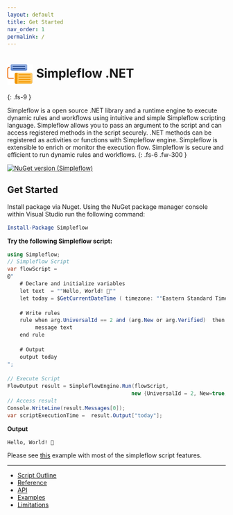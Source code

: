 ```yaml
---
layout: default
title: Get Started
nav_order: 1
permalink: /
---
```


# <img src="https://raw.githubusercontent.com/navtech-io/Simpleflow/develop/src/Simpleflow/PackageIcon.png" style="width:60px;vertical-align:middle" > Simpleflow .NET
{: .fs-9 }

Simpleflow is a open source .NET library and a runtime engine to execute dynamic rules and workflows using intuitive and simple Simpleflow scripting language. Simpleflow allows you to pass an argument to the script and can access registered methods in the script securely. .NET methods can be registered as activities or functions with Simpleflow engine. Simpleflow is extensible to enrich or monitor the execution flow. Simpleflow is secure and efficient to run dynamic rules and workflows.
{: .fs-6 .fw-300 }

[![NuGet version (Simpleflow)](https://img.shields.io/nuget/vpre/Simpleflow?style=for-the-badge)](https://www.nuget.org/packages/Simpleflow/)


## Get Started

Install package via Nuget. Using the NuGet package manager console within Visual Studio run the following command:

```powershell
Install-Package Simpleflow	
```

**Try the following Simpleflow script:**

```csharp
using Simpleflow;
// Simpleflow Script
var flowScript = 
@" 
    # Declare and initialize variables
    let text  = ""Hello, World! 🌄""
    let today = $GetCurrentDateTime ( timezone: ""Eastern Standard Time"" )

    # Write rules
    rule when arg.UniversalId == 2 and (arg.New or arg.Verified)  then
         message text
    end rule

    # Output
    output today
";

// Execute Script
FlowOutput result = SimpleflowEngine.Run(flowScript, 
                                        new {UniversalId = 2, New=true, Verified=false});
// Access result
Console.WriteLine(result.Messages[0]); 
var scriptExecutionTime =  result.Output["today"];

```

**Output**

```
Hello, World! 🌄

```
Please see [this](docs/examples) example with most of the simpleflow script features.

---

* [Script Outline](docs/simpleflow-script-reference/#script-outline)
* [Reference](docs/simpleflow-script-reference/#script-outline)
* [API](docs/api/)
* [Examples](docs/examples)
* [Limitations](docs/simpleflow-script-reference/#limitations)


